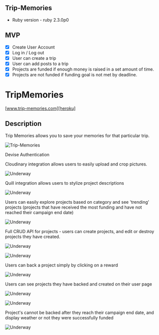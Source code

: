 
## Trip-Memories

* Ruby version - ruby 2.3.0p0

## MVP
- [X] Create User Account 
- [X] Log in / Log out
- [X] User can create a trip 
- [X] User can add posts to a trip
- [X] Projects are funded if enough money is raised in a set amount of time.
- [X] Projects are not funded if funding goal is not met by deadline.

# TripMemories

[www.trip-memories.com][heroku]

[heroku]: http://www.underwayapp.com/

## Description

Trip Memories allows you to save your memories for that particular trip. 

![Trip-Memories](/images/login.png?raw=true "Underway")

Devise Authentication

Cloudinary integration allows users to easily upload and crop pictures.

![Underway](/images/cloudinary.png?raw=true "Underway")

Quill integration allows users to stylize project descriptions

![Underway](/images/quill.png?raw=true "Underway")

Users can easily explore projects based on category and see 'trending' projects (projects that have received the most funding and have not reached their campaign end date)

![Underway](/images/discover.png?raw=true "Underway")

Full CRUD API for projects - users can create projects, and edit or destroy projects they have created.

![Underway](/images/edit.png?raw=true "Underway")

![Underway](/images/delete.png?raw=true "Underway")

Users can back a project simply by clicking on a reward

![Underway](/images/purchase_reward.png?raw=true "Underway")

Users can see projects they have backed and created on their user page

![Underway](/images/user_profile1.png?raw=true "Underway")

![Underway](/images/user_profile2.png?raw=true "Underway")

Project's cannot be backed after they reach their campaign end date, and display weather or not they were successfully funded

![Underway](/images/expired_project.png?raw=true "Underway")
